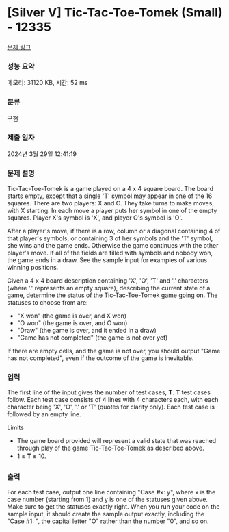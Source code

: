 # [Silver V] Tic-Tac-Toe-Tomek (Small) - 12335 

[문제 링크](https://www.acmicpc.net/problem/12335) 

### 성능 요약

메모리: 31120 KB, 시간: 52 ms

### 분류

구현

### 제출 일자

2024년 3월 29일 12:41:19

### 문제 설명

<p>Tic-Tac-Toe-Tomek is a game played on a 4 x 4 square board. The board starts empty, except that a single 'T' symbol may appear in one of the 16 squares. There are two players: X and O. They take turns to make moves, with X starting. In each move a player puts her symbol in one of the empty squares. Player X's symbol is 'X', and player O's symbol is 'O'.</p>

<p>After a player's move, if there is a row, column or a diagonal containing 4 of that player's symbols, or containing 3 of her symbols and the 'T' symbol, she wins and the game ends. Otherwise the game continues with the other player's move. If all of the fields are filled with symbols and nobody won, the game ends in a draw. See the sample input for examples of various winning positions.</p>

<p>Given a 4 x 4 board description containing 'X', 'O', 'T' and '.' characters (where '.' represents an empty square), describing the current state of a game, determine the status of the Tic-Tac-Toe-Tomek game going on. The statuses to choose from are:</p>

<ul>
	<li>"X won" (the game is over, and X won)</li>
	<li>"O won" (the game is over, and O won)</li>
	<li>"Draw" (the game is over, and it ended in a draw)</li>
	<li>"Game has not completed" (the game is not over yet)</li>
</ul>

<p>If there are empty cells, and the game is not over, you should output "Game has not completed", even if the outcome of the game is inevitable.</p>

### 입력 

 <p>The first line of the input gives the number of test cases, <strong>T</strong>. <strong>T</strong> test cases follow. Each test case consists of 4 lines with 4 characters each, with each character being 'X', 'O', '.' or 'T' (quotes for clarity only). Each test case is followed by an empty line.</p>

<p>Limits</p>

<ul>
	<li>The game board provided will represent a valid state that was reached through play of the game Tic-Tac-Toe-Tomek as described above.</li>
	<li><span style="line-height:1.6em">1 ≤ </span><strong style="line-height:1.6em">T</strong><span style="line-height:1.6em"> ≤ 10.</span></li>
</ul>

### 출력 

 <p>For each test case, output one line containing "Case #x: y", where x is the case number (starting from 1) and y is one of the statuses given above. Make sure to get the statuses exactly right. When you run your code on the sample input, it should create the sample output exactly, including the "Case #1: ", the capital letter "O" rather than the number "0", and so on.</p>

